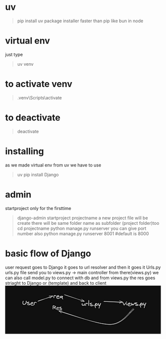 # uv
> pip install uv
package installer faster than pip
like bun in node

# virtual env
just type
> uv venv

# to activate venv
> .venv\Scripts\activate
# to deactivate
> deactivate

# installing
as we made virtual env from uv we have to use
> uv pip install Django

# admin
startproject only for the firsttime
> django-admin startproject projectname
a new project file will be create
there will be same folder name as subfolder (project folder)too
>cd projectname
>python manage.py runserver 
you can give port number also
>python manage.py runserver 8001 #default is 8000

# basic flow of Django
user request goes to Django
it goes to url resolver and
then it goes it Urls.py 
urls.py file send you to views.py -> main controller 
from there(views.py) we can also call model.py to connect with db
and from views.py the res goes striaght to Django or (template) and back to client
![alt text](image.png)
